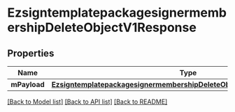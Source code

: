 # EzsigntemplatepackagesignermembershipDeleteObjectV1Response

## Properties
Name | Type | Description | Notes
------------ | ------------- | ------------- | -------------
**mPayload** | [**EzsigntemplatepackagesignermembershipDeleteObjectV1ResponseMPayload***](EzsigntemplatepackagesignermembershipDeleteObjectV1ResponseMPayload.md) |  | 

[[Back to Model list]](../README.md#documentation-for-models) [[Back to API list]](../README.md#documentation-for-api-endpoints) [[Back to README]](../README.md)


